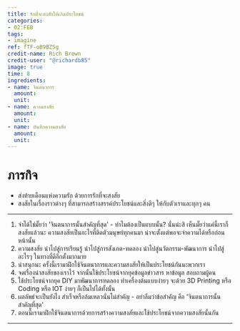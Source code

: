 ```yaml
---
title: รักที่จะสงสัยให้เกิดประโยชน์
categories:
- 02:FEB
tags:
- imagine
ref: fTF-oB9BZSg
credit-name: Rich Brown
credit-user: "@richardb85"
image: true
time: 8
ingredients:
- name: จินตนาการ
  amount: 
  unit: 
- name: ความสงสัย
  amount: 
  unit: 
- name: บันทึกความสงสัย
  amount: 
  unit: 
---
```


# ภารกิจ
 - ส่งท้ายเดือนแห่งความรัก ด้วยการรักที่จะสงสัย
 - สงสัยในเรื่องราวต่างๆ ที่สามารถสร้างสรรค์ประโยชน์และสิ่งดีๆ ให้กับตัวเราและทุกๆ คน

---
1. จำได้ใช่มั๊ยว่า 'จินตนาการนั้นสำคัญที่สุด' - ทำไมต้องเป็นแบบนั้น? นั่นน่ะสิ เห็นมั๊ยว่าแค่นี้เราก็สงสัยแล้วนะ ความสงสัยเป็นอะไรที่ติดตัวมนุษย์ทุกคนมา น่าจะตั้งแต่พอจะจำความได้หรือก่อนหน้านั้น
2. ความสงสัย นำไปสู่การเรียนรู้ นำไปสู่การสังเกต-ทดลอง นำไปสู่นวัตกรรม-พัฒนาการ นำไปสู่อะไรๆ ในทางที่ดีอีกตั้งมากมาย
3. น่าสนุกนะ ครั้งนี้เรามาฝึกใช้จินตนาการและความสงสัยให้เป็นประโยชน์กันนะพวกเรา
4. จดเรื่องน่าสงสัยของเราไว้ จากนั้นใช้ประโยชน์จากยุคข้อมูลข่าวสาร หาข้อมูล สอบถามผู้คน
5. ใช้ประโยชน์จากยุค DIY มาพัฒนาการทดลอง ทำเครื่องต้นแบบง่ายๆ จะด้วย 3D Printing หรือ Coding หรือ IOT ง่ายๆ ก็เป็นไปได้ทั้งนั้น
6. ผลลัพธ์จะเป็นยังไง สำเร็จหรือล้มเหลวนั่นไม่สำคัญ - อย่าลืมว่าข้อสำคัญ คือ 'จินตนาการนั้นสำคัญที่สุด'
7. ตอนนี้เรามาฝึกใช้จินตนาการด้วยการสร้างความสงสัยและใช้ประโยชน์จากความสงสัยนั้นกัน

---
